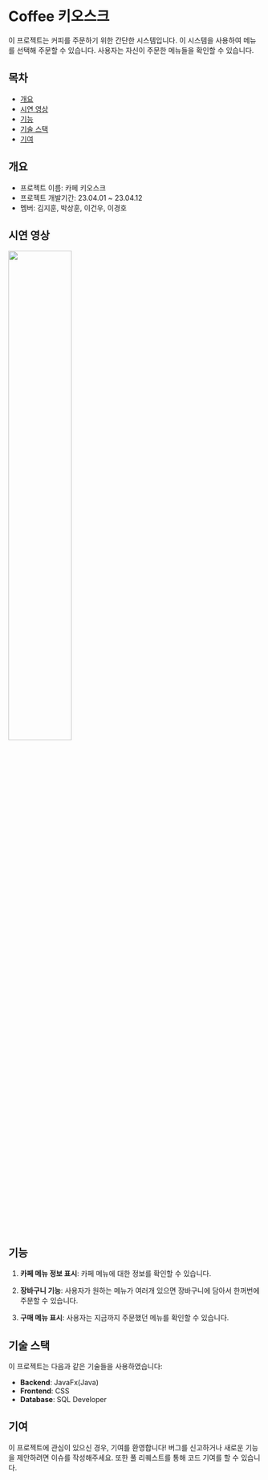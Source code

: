 # Coffee 키오스크

이 프로젝트는 커피를 주문하기 위한 간단한 시스템입니다. 이 시스템을 사용하여 메뉴를 선택해 주문할 수 있습니다. 사용자는 자신이 주문한 메뉴들을 확인할 수 있습니다.


## 목차
  - [개요](#개요)
  - [시연 영상](#시연-영상)
  - [기능](#기능)
  - [기술 스택](#기술-스택)
  - [기여](#기여)


## 개요
- 프로젝트 이름: 카페 키오스크
- 프로젝트 개발기간: 23.04.01 ~ 23.04.12
- 멤버: 김지훈, 박상훈, 이건우, 이경호


## 시연 영상

<img width="50%" src="https://github.com/yoi68211/Coffee-Kiosk/assets/122337470/b2be2eb0-cef1-4520-82e1-407b15359a29">


## 기능

1. **카페 메뉴 정보 표시**: 카페 메뉴에 대한 정보를 확인할 수 있습니다.

2. **장바구니 기능**: 사용자가 원하는 메뉴가 여러개 있으면 장바구니에 담아서 한꺼번에 주문할 수 있습니다.

3. **구매 메뉴 표시**: 사용자는 지금까지 주문했던 메뉴를 확인할 수 있습니다.


## 기술 스택

이 프로젝트는 다음과 같은 기술들을 사용하였습니다:

- **Backend**: JavaFx(Java)
- **Frontend**: CSS
- **Database**: SQL Developer


## 기여

이 프로젝트에 관심이 있으신 경우, 기여를 환영합니다! 버그를 신고하거나 새로운 기능을 제안하려면 이슈를 작성해주세요. 또한 풀 리퀘스트를 통해 코드 기여를 할 수 있습니다.
